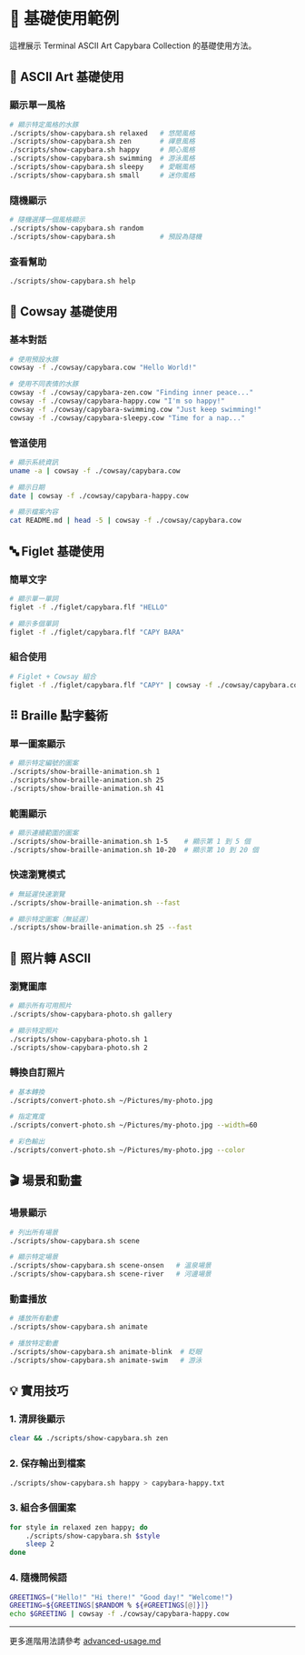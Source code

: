 # 🦫 基礎使用範例

這裡展示 Terminal ASCII Art Capybara Collection 的基礎使用方法。

## 🎨 ASCII Art 基礎使用

### 顯示單一風格
```bash
# 顯示特定風格的水豚
./scripts/show-capybara.sh relaxed   # 悠閒風格
./scripts/show-capybara.sh zen       # 禪意風格
./scripts/show-capybara.sh happy     # 開心風格
./scripts/show-capybara.sh swimming  # 游泳風格
./scripts/show-capybara.sh sleepy    # 愛睏風格
./scripts/show-capybara.sh small     # 迷你風格
```

### 隨機顯示
```bash
# 隨機選擇一個風格顯示
./scripts/show-capybara.sh random
./scripts/show-capybara.sh           # 預設為隨機
```

### 查看幫助
```bash
./scripts/show-capybara.sh help
```

## 🐄 Cowsay 基礎使用

### 基本對話
```bash
# 使用預設水豚
cowsay -f ./cowsay/capybara.cow "Hello World!"

# 使用不同表情的水豚
cowsay -f ./cowsay/capybara-zen.cow "Finding inner peace..."
cowsay -f ./cowsay/capybara-happy.cow "I'm so happy!"
cowsay -f ./cowsay/capybara-swimming.cow "Just keep swimming!"
cowsay -f ./cowsay/capybara-sleepy.cow "Time for a nap..."
```

### 管道使用
```bash
# 顯示系統資訊
uname -a | cowsay -f ./cowsay/capybara.cow

# 顯示日期
date | cowsay -f ./cowsay/capybara-happy.cow

# 顯示檔案內容
cat README.md | head -5 | cowsay -f ./cowsay/capybara.cow
```

## 🔤 Figlet 基礎使用

### 簡單文字
```bash
# 顯示單一單詞
figlet -f ./figlet/capybara.flf "HELLO"

# 顯示多個單詞
figlet -f ./figlet/capybara.flf "CAPY BARA"
```

### 組合使用
```bash
# Figlet + Cowsay 組合
figlet -f ./figlet/capybara.flf "CAPY" | cowsay -f ./cowsay/capybara.cow
```

## ⠿ Braille 點字藝術

### 單一圖案顯示
```bash
# 顯示特定編號的圖案
./scripts/show-braille-animation.sh 1
./scripts/show-braille-animation.sh 25
./scripts/show-braille-animation.sh 41
```

### 範圍顯示
```bash
# 顯示連續範圍的圖案
./scripts/show-braille-animation.sh 1-5    # 顯示第 1 到 5 個
./scripts/show-braille-animation.sh 10-20  # 顯示第 10 到 20 個
```

### 快速瀏覽模式
```bash
# 無延遲快速瀏覽
./scripts/show-braille-animation.sh --fast

# 顯示特定圖案（無延遲）
./scripts/show-braille-animation.sh 25 --fast
```

## 📸 照片轉 ASCII

### 瀏覽圖庫
```bash
# 顯示所有可用照片
./scripts/show-capybara-photo.sh gallery

# 顯示特定照片
./scripts/show-capybara-photo.sh 1
./scripts/show-capybara-photo.sh 2
```

### 轉換自訂照片
```bash
# 基本轉換
./scripts/convert-photo.sh ~/Pictures/my-photo.jpg

# 指定寬度
./scripts/convert-photo.sh ~/Pictures/my-photo.jpg --width=60

# 彩色輸出
./scripts/convert-photo.sh ~/Pictures/my-photo.jpg --color
```

## 🎬 場景和動畫

### 場景顯示
```bash
# 列出所有場景
./scripts/show-capybara.sh scene

# 顯示特定場景
./scripts/show-capybara.sh scene-onsen   # 溫泉場景
./scripts/show-capybara.sh scene-river   # 河邊場景
```

### 動畫播放
```bash
# 播放所有動畫
./scripts/show-capybara.sh animate

# 播放特定動畫
./scripts/show-capybara.sh animate-blink  # 眨眼
./scripts/show-capybara.sh animate-swim   # 游泳
```

## 💡 實用技巧

### 1. 清屏後顯示
```bash
clear && ./scripts/show-capybara.sh zen
```

### 2. 保存輸出到檔案
```bash
./scripts/show-capybara.sh happy > capybara-happy.txt
```

### 3. 組合多個圖案
```bash
for style in relaxed zen happy; do
    ./scripts/show-capybara.sh $style
    sleep 2
done
```

### 4. 隨機問候語
```bash
GREETINGS=("Hello!" "Hi there!" "Good day!" "Welcome!")
GREETING=${GREETINGS[$RANDOM % ${#GREETINGS[@]}]}
echo $GREETING | cowsay -f ./cowsay/capybara-happy.cow
```

---
更多進階用法請參考 [advanced-usage.md](./advanced-usage.md)